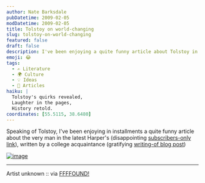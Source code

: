 ```yaml
---
author: Nate Barksdale
pubDatetime: 2009-02-05
modDatetime: 2009-02-05
title: Tolstoy on world-changing
slug: tolstoy-on-world-changing
featured: false
draft: false
description: I've been enjoying a quite funny article about Tolstoy in the latest Harper's.
emoji: 😂
tags:
  - ✍️ Literature
  - 🌍 Culture
  - 💡 Ideas
  - 📖 Articles
haiku: |
  Tolstoy's quirks revealed,  
  Laughter in the pages,  
  History retold.
coordinates: [55.5115, 38.6480]
---
```


Speaking of Tolstoy, I've been enjoying in installments a quite funny article about the very man in the latest Harper's (disappointing [subscribers-only link](http://www.harpers.org/archive/2009/02/0082381)), written by a college acquaintance (gratifying [writing-of blog post](https://www.google.com/search?q=%22writing-of%20blog%20post%22%20elifbatuman.net))

[![image](http://culture-making.com/media/0df5249975facab206979840c7355788db6408b6_m.jpg)](http://ffffound.com/image/0df5249975facab206979840c7355788db6408b6)

---

Artist unknown :: via [FFFFOUND!](http://web.archive.org/web/20170510151951/http://ffffound.com/image/0df5249975facab206979840c7355788db6408b6)

